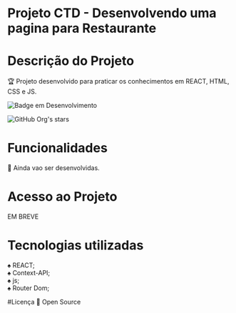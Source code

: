 # Projeto CTD - Desenvolvendo uma pagina para Restaurante

# Descrição do Projeto
:trophy: Projeto desenvolvido para praticar os conhecimentos em REACT, HTML, CSS e JS.

![Badge em Desenvolvimento](http://img.shields.io/static/v1?label=STATUS&message=EM%20DESENVOLVIMENTO&color=GREEN&style=for-the-badge)

![GitHub Org's stars](https://img.shields.io/github/stars/camilafernanda?style=social)

# Funcionalidades
:rocket: Ainda vao ser desenvolvidas.

# Acesso ao Projeto
EM BREVE


# Tecnologias utilizadas

:spades: REACT;<br>
:spades: Context-API;<br>
:spades: js;<br>
:spades: Router Dom;<br>

#Licença
:file_folder: Open Source

